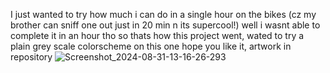 I just wanted to try how much i can do in a single hour on the bikes (cz my brother can sniff one out just in 20 min n its supercool!)
well i wasnt able to complete it in an hour tho so
thats how this project went, 
wated to try a plain grey scale colorscheme on this one
hope you like it, artwork in repository
![Screenshot_2024-08-31-13-16-26-293](https://github.com/user-attachments/assets/3b584a06-49eb-4b35-9792-3d705c0b9ff9)
